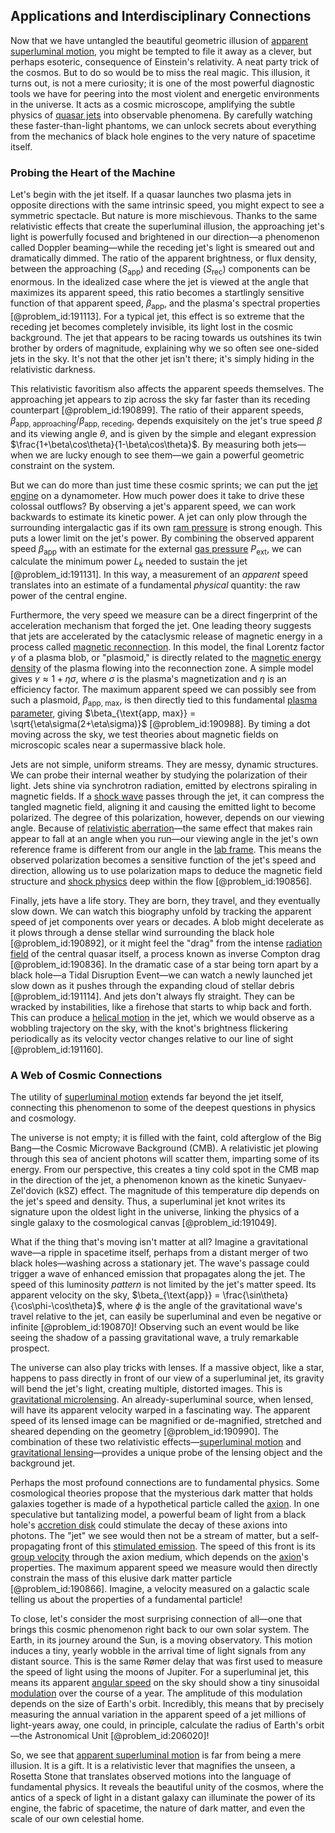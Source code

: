 ## Applications and Interdisciplinary Connections

Now that we have untangled the beautiful geometric illusion of [apparent superluminal motion](@article_id:157232), you might be tempted to file it away as a clever, but perhaps esoteric, consequence of Einstein's relativity. A neat party trick of the cosmos. But to do so would be to miss the real magic. This illusion, it turns out, is not a mere curiosity; it is one of the most powerful diagnostic tools we have for peering into the most violent and energetic environments in the universe. It acts as a cosmic microscope, amplifying the subtle physics of [quasar jets](@article_id:158688) into observable phenomena. By carefully watching these faster-than-light phantoms, we can unlock secrets about everything from the mechanics of black hole engines to the very nature of spacetime itself.

### Probing the Heart of the Machine

Let's begin with the jet itself. If a quasar launches two plasma jets in opposite directions with the same intrinsic speed, you might expect to see a symmetric spectacle. But nature is more mischievous. Thanks to the same relativistic effects that create the superluminal illusion, the approaching jet's light is powerfully focused and brightened in our direction—a phenomenon called Doppler beaming—while the receding jet's light is smeared out and dramatically dimmed. The ratio of the apparent brightness, or flux density, between the approaching ($S_{\text{app}}$) and receding ($S_{\text{rec}}$) components can be enormous. In the idealized case where the jet is viewed at the angle that maximizes its apparent speed, this ratio becomes a startlingly sensitive function of that apparent speed, $\beta_{\text{app}}$, and the plasma's spectral properties [@problem_id:191113]. For a typical jet, this effect is so extreme that the receding jet becomes completely invisible, its light lost in the cosmic background. The jet that appears to be racing towards us outshines its twin brother by orders of magnitude, explaining why we so often see one-sided jets in the sky. It's not that the other jet isn't there; it's simply hiding in the relativistic darkness.

This relativistic favoritism also affects the apparent speeds themselves. The approaching jet appears to zip across the sky far faster than its receding counterpart [@problem_id:190899]. The ratio of their apparent speeds, $\beta_{\text{app, approaching}} / \beta_{\text{app, receding}}$, depends exquisitely on the jet's true speed $\beta$ and its viewing angle $\theta$, and is given by the simple and elegant expression $\frac{1+\beta\cos\theta}{1-\beta\cos\theta}$. By measuring both jets—when we are lucky enough to see them—we gain a powerful geometric constraint on the system.

But we can do more than just time these cosmic sprints; we can put the [jet engine](@article_id:198159) on a dynamometer. How much power does it take to drive these colossal outflows? By observing a jet's apparent speed, we can work backwards to estimate its kinetic power. A jet can only plow through the surrounding intergalactic gas if its own [ram pressure](@article_id:194438) is strong enough. This puts a lower limit on the jet's power. By combining the observed apparent speed $\beta_{\text{app}}$ with an estimate for the external [gas pressure](@article_id:140203) $P_{\text{ext}}$, we can calculate the minimum power $L_k$ needed to sustain the jet [@problem_id:191131]. In this way, a measurement of an *apparent* speed translates into an estimate of a fundamental *physical* quantity: the raw power of the central engine.

Furthermore, the very speed we measure can be a direct fingerprint of the
acceleration mechanism that forged the jet. One leading theory suggests
that jets are accelerated by the cataclysmic release of magnetic energy in a process
called [magnetic reconnection](@article_id:187815). In this model, the final Lorentz factor $\gamma$ of a plasma blob, or "plasmoid," is directly related to the [magnetic energy density](@article_id:192512) of the plasma flowing into the reconnection zone. A simple model gives $\gamma \approx 1 + \eta\sigma$, where $\sigma$ is the plasma's magnetization and $\eta$ is an efficiency factor. The maximum apparent speed we can possibly see from such a plasmoid, $\beta_{\text{app, max}}$, is then directly tied to this fundamental [plasma parameter](@article_id:194791), giving $\beta_{\text{app, max}} = \sqrt{\eta\sigma(2+\eta\sigma)}$ [@problem_id:190988]. By timing a dot moving across the sky, we test theories about magnetic fields on microscopic scales near a supermassive black hole.

Jets are not simple, uniform streams. They are messy, dynamic structures. We can probe their internal weather by studying the polarization of their light. Jets shine via synchrotron radiation, emitted by electrons spiraling in magnetic fields. If a [shock wave](@article_id:261095) passes through the jet, it can compress the tangled magnetic field, aligning it and causing the emitted light to become polarized. The degree of this polarization, however, depends on our viewing angle. Because of [relativistic aberration](@article_id:160666)—the same effect that makes rain appear to fall at an angle when you run—our viewing angle in the jet's own reference frame is different from our angle in the [lab frame](@article_id:180692). This means the observed polarization becomes a sensitive function of the jet's speed and direction, allowing us to use polarization maps to deduce the magnetic field structure and [shock physics](@article_id:196426) deep within the flow [@problem_id:190856].

Finally, jets have a life story. They are born, they travel, and they eventually slow down. We can watch this biography unfold by tracking the apparent speed of jet components over years or decades. A blob might decelerate as it plows through a dense stellar wind surrounding the black hole [@problem_id:190892], or it might feel the "drag" from the intense [radiation field](@article_id:163771) of the central quasar itself, a process known as inverse Compton drag [@problem_id:190836]. In the dramatic case of a star being torn apart by a black hole—a Tidal Disruption Event—we can watch a newly launched jet slow down as it pushes through the expanding cloud of stellar debris [@problem_id:191114]. And jets don't always fly straight. They can be wracked by instabilities, like a firehose that starts to whip back and forth. This can produce a [helical motion](@article_id:272539) in the jet, which we would observe as a wobbling trajectory on the sky, with the knot's brightness flickering periodically as its velocity vector changes relative to our line of sight [@problem_id:191160].

### A Web of Cosmic Connections

The utility of [superluminal motion](@article_id:157723) extends far beyond the jet itself, connecting this phenomenon to some of the deepest questions in physics and cosmology.

The universe is not empty; it is filled with the faint, cold afterglow of the Big Bang—the Cosmic Microwave Background (CMB). A relativistic jet plowing through this sea of ancient photons will scatter them, imparting some of its energy. From our perspective, this creates a tiny cold spot in the CMB map in the direction of the jet, a phenomenon known as the kinetic Sunyaev-Zel'dovich (kSZ) effect. The magnitude of this temperature dip depends on the jet's speed and density. Thus, a superluminal jet knot writes its signature upon the oldest light in the universe, linking the physics of a single galaxy to the cosmological canvas [@problem_id:191049].

What if the thing that's moving isn't matter at all? Imagine a gravitational wave—a ripple in spacetime itself, perhaps from a distant merger of two black holes—washing across a stationary jet. The wave's passage could trigger a wave of enhanced emission that propagates along the jet. The speed of this luminosity *pattern* is not limited by the jet's matter speed. Its apparent velocity on the sky, $\beta_{\text{app}} = \frac{\sin\theta}{\cos\phi-\cos\theta}$, where $\phi$ is the angle of the gravitational wave's travel relative to the jet, can easily be superluminal and even be negative or infinite [@problem_id:190870]! Observing such an event would be like seeing the shadow of a passing gravitational wave, a truly remarkable prospect.

The universe can also play tricks with lenses. If a massive object, like a star, happens to pass directly in front of our view of a superluminal jet, its gravity will bend the jet's light, creating multiple, distorted images. This is [gravitational microlensing](@article_id:160050). An already-superluminal source, when lensed, will have its apparent velocity warped in a fascinating way. The apparent speed of its lensed image can be magnified or de-magnified, stretched and sheared depending on the geometry [@problem_id:190990]. The combination of these two relativistic effects—[superluminal motion](@article_id:157723) and [gravitational lensing](@article_id:158506)—provides a unique probe of the lensing object and the background jet.

Perhaps the most profound connections are to fundamental physics. Some cosmological theories propose that the mysterious dark matter that holds galaxies together is made of a hypothetical particle called the [axion](@article_id:156014). In one speculative but tantalizing model, a powerful beam of light from a black hole's [accretion disk](@article_id:159110) could stimulate the decay of these axions into photons. The "jet" we see would then not be a stream of matter, but a self-propagating front of this [stimulated emission](@article_id:150007). The speed of this front is its [group velocity](@article_id:147192) through the axion medium, which depends on the [axion](@article_id:156014)'s properties. The maximum apparent speed we measure would then directly constrain the mass of this elusive dark matter particle [@problem_id:190866]. Imagine, a velocity measured on a galactic scale telling us about the properties of a fundamental particle!

To close, let's consider the most surprising connection of all—one that brings this cosmic phenomenon right back to our own solar system. The Earth, in its journey around the Sun, is a moving observatory. This motion induces a tiny, yearly wobble in the arrival time of light signals from any distant source. This is the same Rømer delay that was first used to measure the speed of light using the moons of Jupiter. For a superluminal jet, this means its apparent [angular speed](@article_id:173134) on the sky should show a tiny sinusoidal [modulation](@article_id:260146) over the course of a year. The amplitude of this modulation depends on the size of Earth's orbit. Incredibly, this means that by precisely measuring the annual variation in the apparent speed of a jet millions of light-years away, one could, in principle, calculate the radius of Earth's orbit—the Astronomical Unit [@problem_id:206020]!

So, we see that [apparent superluminal motion](@article_id:157232) is far from being a mere illusion. It is a gift. It is a relativistic lever that magnifies the unseen, a Rosetta Stone that translates observed motions into the language of fundamental physics. It reveals the beautiful unity of the cosmos, where the antics of a speck of light in a distant galaxy can illuminate the power of its engine, the fabric of spacetime, the nature of dark matter, and even the scale of our own celestial home.